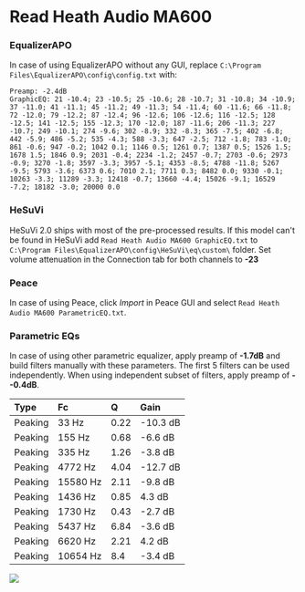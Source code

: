 # Read Heath Audio MA600

### EqualizerAPO
In case of using EqualizerAPO without any GUI, replace `C:\Program Files\EqualizerAPO\config\config.txt`
with:
```
Preamp: -2.4dB
GraphicEQ: 21 -10.4; 23 -10.5; 25 -10.6; 28 -10.7; 31 -10.8; 34 -10.9; 37 -11.0; 41 -11.1; 45 -11.2; 49 -11.3; 54 -11.4; 60 -11.6; 66 -11.8; 72 -12.0; 79 -12.2; 87 -12.4; 96 -12.6; 106 -12.6; 116 -12.5; 128 -12.5; 141 -12.5; 155 -12.3; 170 -12.0; 187 -11.6; 206 -11.3; 227 -10.7; 249 -10.1; 274 -9.6; 302 -8.9; 332 -8.3; 365 -7.5; 402 -6.8; 442 -5.9; 486 -5.2; 535 -4.3; 588 -3.3; 647 -2.5; 712 -1.8; 783 -1.0; 861 -0.6; 947 -0.2; 1042 0.1; 1146 0.5; 1261 0.7; 1387 0.5; 1526 1.5; 1678 1.5; 1846 0.9; 2031 -0.4; 2234 -1.2; 2457 -0.7; 2703 -0.6; 2973 -0.9; 3270 -1.8; 3597 -3.3; 3957 -5.1; 4353 -8.5; 4788 -11.8; 5267 -9.5; 5793 -3.6; 6373 0.6; 7010 2.1; 7711 0.3; 8482 0.0; 9330 -0.1; 10263 -3.3; 11289 -3.3; 12418 -0.7; 13660 -4.4; 15026 -9.1; 16529 -7.2; 18182 -3.0; 20000 0.0
```

### HeSuVi
HeSuVi 2.0 ships with most of the pre-processed results. If this model can't be found in HeSuVi add
`Read Heath Audio MA600 GraphicEQ.txt` to `C:\Program Files\EqualizerAPO\config\HeSuVi\eq\custom\` folder.
Set volume attenuation in the Connection tab for both channels to **-23**

### Peace
In case of using Peace, click *Import* in Peace GUI and select `Read Heath Audio MA600 ParametricEQ.txt`.

### Parametric EQs
In case of using other parametric equalizer, apply preamp of **-1.7dB** and build filters manually
with these parameters. The first 5 filters can be used independently.
When using independent subset of filters, apply preamp of **--0.4dB**.

| Type    | Fc       |    Q | Gain     |
|:--------|:---------|:-----|:---------|
| Peaking | 33 Hz    | 0.22 | -10.3 dB |
| Peaking | 155 Hz   | 0.68 | -6.6 dB  |
| Peaking | 335 Hz   | 1.26 | -3.8 dB  |
| Peaking | 4772 Hz  | 4.04 | -12.7 dB |
| Peaking | 15580 Hz | 2.11 | -9.8 dB  |
| Peaking | 1436 Hz  | 0.85 | 4.3 dB   |
| Peaking | 1730 Hz  | 0.43 | -2.7 dB  |
| Peaking | 5437 Hz  | 6.84 | -3.6 dB  |
| Peaking | 6620 Hz  | 2.21 | 4.2 dB   |
| Peaking | 10654 Hz | 8.4  | -3.4 dB  |

![](https://raw.githubusercontent.com/jaakkopasanen/AutoEq/master/results/innerfidelity/sbaf-serious/Read%20Heath%20Audio%20MA600/Read%20Heath%20Audio%20MA600.png)